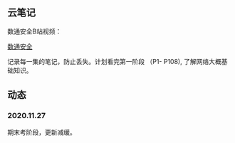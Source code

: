 ## 云笔记

数通安全B站视频：

[数通安全](https://www.bilibili.com/video/BV1i7411G7vm)

记录每一集的笔记，防止丢失。计划看完第一阶段 （P1- P108), 了解网络大概基础知识。

## 动态

### 2020.11.27

期末考阶段，更新减缓。
